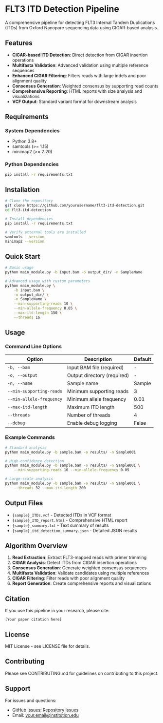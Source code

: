 # FLT3 ITD Detection Pipeline

A comprehensive pipeline for detecting FLT3 Internal Tandem Duplications (ITDs) from Oxford Nanopore sequencing data using CIGAR-based analysis.

## Features

- **CIGAR-based ITD Detection**: Direct detection from CIGAR insertion operations
- **Multifasta Validation**: Advanced validation using multiple reference sequences
- **Enhanced CIGAR Filtering**: Filters reads with large indels and poor alignment quality
- **Consensus Generation**: Weighted consensus by supporting read counts
- **Comprehensive Reporting**: HTML reports with size analysis and visualizations
- **VCF Output**: Standard variant format for downstream analysis

## Requirements

### System Dependencies
- Python 3.8+
- samtools (>= 1.15)
- minimap2 (>= 2.20)

### Python Dependencies
```bash
pip install -r requirements.txt
```

## Installation

```bash
# Clone the repository
git clone https://github.com/yourusername/flt3-itd-detection.git
cd flt3-itd-detection

# Install dependencies
pip install -r requirements.txt

# Verify external tools are installed
samtools --version
minimap2 --version
```

## Quick Start

```bash
# Basic usage
python main_module.py -b input.bam -o output_dir/ -n SampleName

# Advanced usage with custom parameters
python main_module.py \
    -b input.bam \
    -o output_dir/ \
    -n SampleName \
    --min-supporting-reads 10 \
    --min-allele-frequency 0.05 \
    --max-itd-length 150 \
    --threads 16
```

## Usage

### Command Line Options

| Option | Description | Default |
|--------|-------------|---------|
| `-b, --bam` | Input BAM file (required) | - |
| `-o, --output` | Output directory (required) | - |
| `-n, --name` | Sample name | Sample |
| `--min-supporting-reads` | Minimum supporting reads | 3 |
| `--min-allele-frequency` | Minimum allele frequency | 0.01 |
| `--max-itd-length` | Maximum ITD length | 500 |
| `--threads` | Number of threads | 4 |
| `--debug` | Enable debug logging | False |

### Example Commands

```bash
# Standard analysis
python main_module.py -b sample.bam -o results/ -n Sample001

# High-confidence detection
python main_module.py -b sample.bam -o results/ -n Sample001 \
    --min-supporting-reads 10 --min-allele-frequency 0.05

# Large-scale analysis
python main_module.py -b sample.bam -o results/ -n Sample001 \
    --threads 32 --max-itd-length 200
```

## Output Files

- `{sample}_ITDs.vcf` - Detected ITDs in VCF format
- `{sample}_ITD_report.html` - Comprehensive HTML report
- `{sample}_summary.txt` - Text summary of results
- `{sample}_itd_detection_summary.json` - Detailed JSON results

## Algorithm Overview

1. **Read Extraction**: Extract FLT3-mapped reads with primer trimming
2. **CIGAR Analysis**: Detect ITDs from CIGAR insertion operations
3. **Consensus Generation**: Generate weighted consensus sequences
4. **Multifasta Validation**: Validate candidates using multiple references
5. **CIGAR Filtering**: Filter reads with poor alignment quality
6. **Report Generation**: Create comprehensive reports and visualizations

## Citation

If you use this pipeline in your research, please cite:

```
[Your paper citation here]
```

## License

MIT License - see LICENSE file for details.

## Contributing

Please see CONTRIBUTING.md for guidelines on contributing to this project.

## Support

For issues and questions:
- GitHub Issues: [Repository Issues](https://github.com/yourusername/flt3-itd-detection/issues)
- Email: your.email@institution.edu

